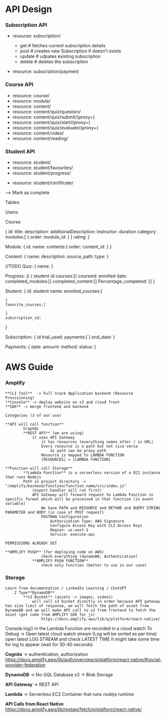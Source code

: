 
# API Design

### Subscription API

- resourse: subscription/

  - get # fetches current subscription details
  - post # creates new Subscription if doesn't exists
  - update # udpates existing subscription
  - delete # deletes the subscription
- resource: subscription/payment

### Course API

- resource: course/
- resource: module/
- resource: content/
- resource: content/quiz/question/
- resource: content/quiz/submit/{proxy+}
- resource: content/quiz/start/{proxy+}
- resource: content/quiz/evaluate/{proxy+}
- resource: content/video/
- resource: content/reading/

### Student API

- resource: student/
- resource: student/favourites/
- resource: student/progress/

<!-- - resource: student/progress/{proxy+} -->

- resource: student/certificate/

<!-- - resource: student/certificate/{proxy+} -->

--> Mark as complete

<!-- Admin API

- resouce:  -->

Tables:

Users:

Course:

{
	id:
	title:
	description:
	additionalDescription:
	instructor:
	duration
	category
	modules:[
		{
			order:
			module_id:
		}
	]
	rating:
}

Module:
{
	id:
	name:
	contents:{
		order:
		content_id:
	}
}

Content:
{
	name:
	description:
	source_path:
	type:
}

//TODO
Quiz:
{
	name:
}

Progress: ()
{
	student id
	courses:[{
		courseid:
		enrolled date:
		completed_modules:[]
		completed_content:[]
		Percentage_completed:
	}]
}

Student:
{
	id:
	student name:
	enrolled_courses:[

    ]
	favorite_courses:[

    ]
	subscription_id:
}

Subscription:
{
	id
	trial_used:
	payments:[
	]
	end_date:
}

Payments:
{
	date:
	amount:
	method:
	status:
}





# AWS Guide

### Amplify

    **CLI Tool**  -> Full Stack Application backend (Resource Provisioning)
	**Console** -> deploy website on s3 and cloud front
	**SDK** -> merge frontend and backend

    Categories (3 of our use)

    **API will call function**
			GraphQL
			**REST API** (we are using)
				it uses API Gateway
					it has resources (everything comes after / in URL)
					Every resource is a path but not vice versa
						as path can be proxy path
					Resource is mapped to LAMBDA FUNCTION
					|RESOURCES| = |LAMBDA FUNCTION|

    **Function will call Storage**
			**Lambda Function** is a serverless version of a EC2 instance that runs Nodejs
			Path in project directory -> "/amplify/backend/function/function_name/src/index.js"
				(export.handler will run first)
				API Gateway will forward request to Lambda Function in specific format which will be processed in that function (in event variable)
					We have PATH and RESOURCE and METHOD and QUERY STRING PARAMETER and BODY (in case of POST request)
					POSTMAN Configuration
						Authorization Type: AWS Signature
						Configure Access Key with CLI Access Keys
						Region: us-east-1
						Service: execute-api

    PERMISSIONS ALREADY SET

    **AMPLIFY PUSH** (for deploying code on AWS)
					check everything (dynamoDB, Authentication)
				**AMPLIFY PUSH FUNCTION**
					check only function (better to use in our case)

### Storage

    Learn from documentation / LinkedIn Learning / ChatGPT
		2 Type**DynamoDB**
			**s3 Bucket** (assets -> images, videos)
				will call s3 bucket directly in order because API gateway has size limit of response, we will fetch the path of asset from DynamoDB and we will make API call to s3 from frontend to fetch the asset (get code from AMPLIFY SDK for js)
					https://docs.amplify.aws/lib/q/platform/react-native/

Console.log() in the Lambda Function are recorded in a cloud watch
	To Debug -> Open latest cloud watch stream (Log will be sorted as per time)
		open latest LOG STREAM and check LATEST TIME
		It might take some time for log to appear (wait for 30-40 seconds)

**Cognito** -> authentication, authorization
	https://docs.amplify.aws/lib/auth/overview/q/platform/react-native/#social-provider-federation

**DynamoDB** -> No-SQL Database
s3 -> Blob Storage

**API Gateway** -> REST API

**Lambda** -> Serverless EC2 Container that runs nodejs runtime

**API Calls from React Native**
	https://docs.amplify.aws/lib/restapi/fetch/q/platform/react-native/
